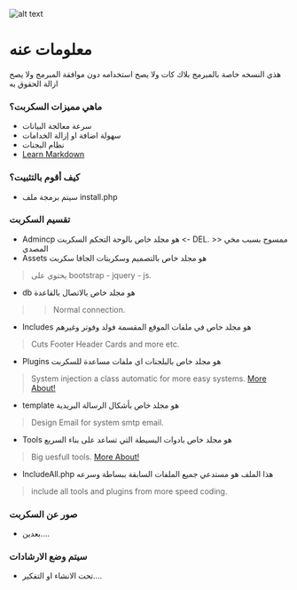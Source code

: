 ![alt text](https://i.pinimg.com/originals/77/2e/b2/772eb2ca52588db2ced8cf9f98e9b51c.jpg)

# معلومات عنه #

هذي النسخه خاصة بالمبرمج بلاك كات ولا يصح استخدامه دون موافقة المبرمج ولا يصح ازالة الحقوق به

### ماهي مميزات السكربت؟ ###

* سرعة معالجة البيانات
* سهولة اضافة او إزالة الخدامات
* نظام البجنات
* [Learn Markdown](https://bitbucket.org/tutorials/markdowndemo)

### كيف أقوم بالتثبيت؟ ###

* سيتم برمجة ملف install.php

### تقسيم السكربت ###

* Admincp هو مجلد خاص بالوحة التحكم السكربت <- DEL. >> ممسوح بسبب مخي المصدي
* Assets هو مجلد خاص بالتصميم وسكربتات الجافا سكربت
> يحتوي على bootstrap - jquery - js.
* db هو مجلد خاص بالاتصال بالقاعدة
>> Normal connection.
* Includes هو مجلد خاص في ملفات الموقع المقسمة فولد وفوتر وغيرهم
> Cuts Footer Header Cards and more etc.
* Plugins هو مجلد خاص بالبلجنات اي ملفات مساعدة للسكربت
> System injection a class automatic for more easy systems.
> [More About!](https://github.com/blackcatq82/anime/Plugins/)
* template هو مجلد خاص بأشكال الرسالة البريدية
> Design Email for system smtp email.
* Tools هو مجلد خاص بادوات البسيطة التي تساعد على بناء السريع
> Big uesfull tools.
> [More About!](https://github.com/blackcatq82/anime/Tools/)
* IncludeAll.php هذا الملف هو مستدعي جميع الملفات السابقة ببساطة وسرعه
> include all tools and plugins from more speed coding.



### صور عن السكربت ###
* بعدين....


### سيتم وضع الارشادات ###
* تحت الانشاء او التفكير....
